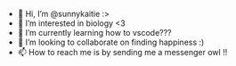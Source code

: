 - 👋 Hi, I’m @sunnykaitie :>
- 👀 I’m interested in biology <3 
- 🌱 I’m currently learning how to vscode???
- 💞️ I’m looking to collaborate on finding happiness :)
- 📫 How to reach me is by sending me a messenger owl !!

<!---
sunnykaitie/sunnykaitie is a ✨ special ✨ repository because its `README.md` (this file) appears on your GitHub profile.
You can click the Preview link to take a look at your changes.
--->
